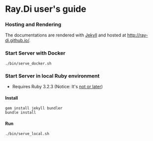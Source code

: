 # Ray.Di user's guide

### Hosting and Rendering

The documentations are rendered with  [Jekyll](http://jekyllrb.com) and hosted at http://ray-di.github.io/.

### Start Server with Docker

```
./bin/serve_docker.sh
```

### Start Server in local Ruby environment

* Requires Ruby 3.2.3 (Notice: It's [not or later](https://stackoverflow.com/questions/77851863/bundle-exec-jekyll-serve-not-working-locally))

#### Install
```
gem install jekyll bundler
bundle install
```

#### Run
```
./bin/serve_local.sh
```
